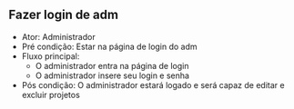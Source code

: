 ## Fazer login de adm
* Ator: Administrador
* Pré condição: Estar na página de login do adm
* Fluxo principal:
  - O administrador entra na página de login
  - O administrador insere seu login e senha 
* Pós condição: O administrador estará logado e será capaz de editar e excluir projetos
